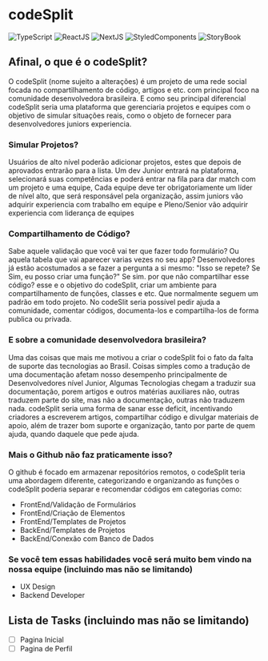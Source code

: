 # codeSplit
![TypeScript](https://img.shields.io/badge/TypeScript-007ACC?style=for-the-badge&logo=typescript&logoColor=white)
![ReactJS](https://img.shields.io/badge/React-20232A?style=for-the-badge&logo=react&logoColor=61DAFB)
![NextJS](https://img.shields.io/badge/-NextJS-black?style=for-the-badge&logo=nextdotjs)
![StyledComponents](https://img.shields.io/badge/-StyledComponents-760a8a?style=for-the-badge&logo=styledcomponents&logoColor=white)
![StoryBook](https://img.shields.io/badge/-Storybook-FF4785?style=for-the-badge&logo=storybook&logoColor=white)
## Afinal, o que é o codeSplit?

O codeSplit (nome sujeito a alterações) é um projeto de uma rede social focada no compartilhamento de código, artigos e etc. com principal foco na comunidade desenvolvedora brasileira. E como seu principal diferencial codeSplit seria uma plataforma que gerenciaria projetos e equipes com o objetivo de simular situações reais, como o objeto de fornecer para desenvolvedores juniors experiencia.


### Simular Projetos?
Usuários de alto nível poderão adicionar projetos, estes que depois de aprovados entrarão para a lista. Um dev Junior entrará na plataforma, selecionará suas competências e poderá entrar na fila para dar match com um projeto e uma equipe, Cada equipe deve ter obrigatoriamente um líder de nível alto, que será responsável pela organização, assim juniors vão adquirir experiencia com trabalho em equipe e Pleno/Senior vão adquirir experiencia com liderança de equipes

### Compartilhamento de Código?

Sabe aquele validação que você vai ter que fazer todo formulário? Ou aquela tabela que vai aparecer varias vezes no seu app? Desenvolvedores já estão acostumados a se fazer a pergunta a si mesmo: "Isso se repete? Se Sim, eu posso criar uma função?" Se sim. por que não compartilhar esse código? esse e o objetivo do codeSplit, criar um ambiente para compartilhamento de funções, classes e etc. Que normalmente seguem um padrão em todo projeto. No codeSlit seria possível pedir ajuda a comunidade, comentar códigos, documenta-los e compartilha-los de forma publica ou privada.

### E sobre a comunidade desenvolvedora brasileira?

Uma das coisas que mais me motivou a criar o codeSplit foi o fato da falta de suporte das tecnologias ao Brasil. Coisas simples como a tradução de uma documentação afetam nosso desempenho principalmente de Desenvolvedores nível Junior, Algumas Tecnologias chegam a traduzir sua documentação, porem artigos e outros matérias auxiliares não, outras traduzem parte do site, mas não a documentação, outras não traduzem nada. codeSplit seria uma forma de sanar esse deficit, incentivando criadores a escreverem artigos, compartilhar código e divulgar materiais de apoio, além de trazer bom suporte e organização, tanto por parte de quem ajuda, quando daquele que pede ajuda.

### Mais o Github não faz praticamente isso?

O github é focado em armazenar repositórios remotos, o codeSplit teria uma abordagem diferente, categorizando e organizando as funções o codeSplit poderia separar e recomendar códigos em categorias como:

- FrontEnd/Validação de Formulários
- FrontEnd/Criação de Elementos
- FrontEnd/Templates de Projetos
- BackEnd/Templates de Projetos
- BackEnd/Conexão com Banco de Dados

### Se você tem essas habilidades você será muito bem vindo na nossa equipe (incluindo mas não se limitando)

- UX Design
- Backend Developer

## Lista de Tasks (incluindo mas não se limitando)

- [ ] Pagina Inicial
- [ ] Pagina de Perfil
